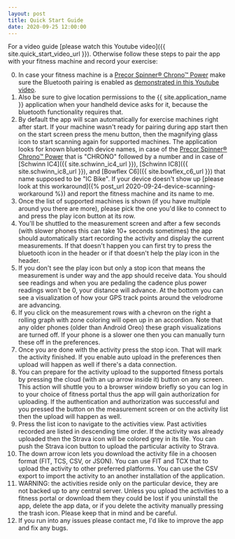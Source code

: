 ```yaml
---
layout: post
title: Quick Start Guide
date: 2020-09-25 12:00:00
---
```

For a video guide [please watch this Youtube video]({{ site.quick_start_video_url }}). Otherwise follow these steps to pair the app with your fitness machine and record your exercise:

0. In case your fitness machine is a [Precor Spinner® Chrono™ Power](https://spinning.com/spinner-chrono-power/) make sure the Bluetooth pairing is enabled as [demonstrated in this Youtube video](https://www.youtube.com/watch?v=8w1IcI5twGY).
1. Also be sure to give location permissions to the {{ site.application_name }} application when your handheld device asks for it, because the bluetooth functionality requires that.
1. By default the app will scan automatically for exercise machines right after start. If your machine wasn't ready for pairing during app start then on the start screen press the menu button, then the magnifying glass icon to start scanning again for supported machines. The application looks for known bluetooth device names, in case of the [Precor Spinner® Chrono™ Power](https://spinning.com/spinner-chrono-power/) that is "CHRONO" followed by a number and in case of [Schwinn IC4]({{ site.schwinn_ic4_url }}), [Schwinn IC8]({{ site.schwinn_ic8_url }}), and [Bowflex C6]({{ site.bowflex_c6_url }}) that name supposed to be "IC Bike". If your device doesn't show up [please look at this workaround]({% post_url 2020-09-24-device-scanning-workaround %}) and report the fitness machine and its name to me.
1. Once the list of supported machines is shown (if you have multiple around you there are more), please pick the one you'd like to connect to and press the play icon button at its row.
1. You'll be shuttled to the measurement screen and after a few seconds (with slower phones this can take 10+ seconds sometimes) the app should automatically start recording the activity and display the current measurements. If that doesn't happen you can first try to press the bluetooth icon in the header or if that doesn't help the play icon in the header.
1. If you don't see the play icon but only a stop icon that means the measurement is under way and the app should receive data. You should see readings and when you are pedaling the cadence plus power readings won't be 0, your distance will advance. At the bottom you can see a visualization of how your GPS track points around the velodrome are advancing.
1. If you click on the measurement rows with a chevron on the right a rolling graph with zone coloring will open up in an accordion. Note that any older phones (older than Android Oreo) these graph visualizations are turned off. If your phone is a slower one then you can manually turn these off in the preferences.
1. Once you are done with the activity press the stop icon. That will mark the activity finished. If you enable auto upload in the preferences then upload will happen as well if there's a data connection.
1. You can prepare for the activity upload to the supported fitness portals by pressing the cloud (with an up arrow inside it) button on any screen. This action will shuttle you to a browser window briefly so you can log in to your choice of fitness portal thus the app will gain authorization for uploading. If the authentication and authorization was successful and you pressed the button on the measurement screen or on the activity list then the upload will happen as well.
1. Press the list icon to navigate to the activities view. Past activities recorded are listed in descending time order. If the activity was already uploaded then the Strava icon will be colored grey in its tile. You can push the Strava icon button to upload the particular activity to Strava.
1. The down arrow icon lets you download the activity file in a choosen format (FIT, TCS, CSV, or JSON). You can use FIT and TCX that to upload the activity to other preferred platforms. You can use the CSV export to import the activity to an another installation of the application.
1. WARNING: the activities reside only on the particular device, they are not backed up to any central server. Unless you upload the activities to a fitness portal or download them they could be lost if you uninstall the app, delete the app data, or if you delete the activity manually pressing the trash icon. Please keep that in mind and be careful.
1. If you run into any issues please contact me, I'd like to improve the app and fix any bugs.
